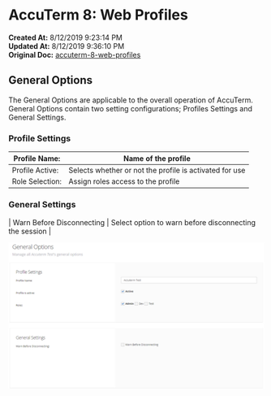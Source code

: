 # AccuTerm 8: Web Profiles

**Created At:** 8/12/2019 9:23:14 PM  
**Updated At:** 8/12/2019 9:36:10 PM  
**Original Doc:** [accuterm-8-web-profiles](https://docs.zumasys.com/accuterm/accuterm-8-web-profiles)  


## General Options

The General Options are applicable to the overall operation of AccuTerm. General Options contain two setting configurations; Profiles Settings and General Settings.

### Profile Settings


| Profile Name: | Name of the profile |
| --- | --- |
| Profile Active: | Selects whether or not the profile is activated for use |
| Role Selection: | Assign roles access to the profile |


### General Settings


| Warn Before Disconnecting | Select option to warn before disconnecting the session |


![accuterm-8-web-profiles: 1565645089204-1565645089204](./1565645089204-1565645089204.png)


